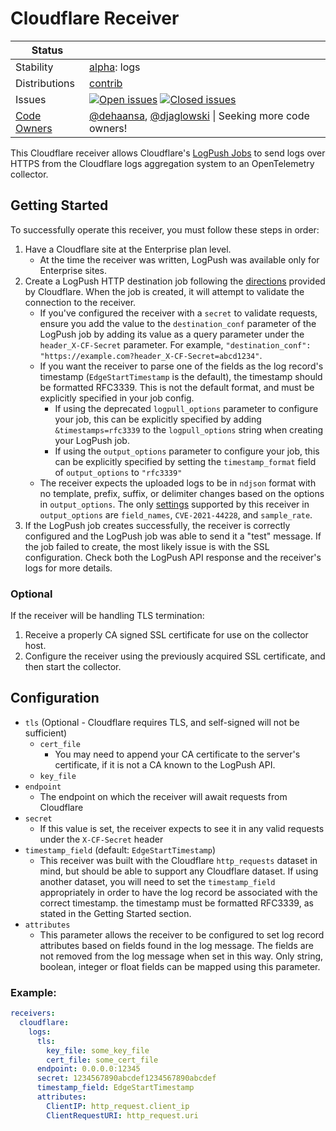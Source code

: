 # Cloudflare Receiver

<!-- status autogenerated section -->
| Status        |           |
| ------------- |-----------|
| Stability     | [alpha]: logs   |
| Distributions | [contrib] |
| Issues        | [![Open issues](https://img.shields.io/github/issues-search/open-telemetry/opentelemetry-collector-contrib?query=is%3Aissue%20is%3Aopen%20label%3Areceiver%2Fcloudflare%20&label=open&color=orange&logo=opentelemetry)](https://github.com/jacktomcat/opentelemetry-collector-contrib/issues?q=is%3Aopen+is%3Aissue+label%3Areceiver%2Fcloudflare) [![Closed issues](https://img.shields.io/github/issues-search/open-telemetry/opentelemetry-collector-contrib?query=is%3Aissue%20is%3Aclosed%20label%3Areceiver%2Fcloudflare%20&label=closed&color=blue&logo=opentelemetry)](https://github.com/jacktomcat/opentelemetry-collector-contrib/issues?q=is%3Aclosed+is%3Aissue+label%3Areceiver%2Fcloudflare) |
| [Code Owners](https://github.com/jacktomcat/opentelemetry-collector-contrib/blob/main/CONTRIBUTING.md#becoming-a-code-owner)    | [@dehaansa](https://www.github.com/dehaansa), [@djaglowski](https://www.github.com/djaglowski) \| Seeking more code owners! |

[alpha]: https://github.com/open-telemetry/opentelemetry-collector#alpha
[contrib]: https://github.com/open-telemetry/opentelemetry-collector-releases/tree/main/distributions/otelcol-contrib
<!-- end autogenerated section -->


This Cloudflare receiver allows Cloudflare's [LogPush Jobs](https://developers.cloudflare.com/logs/logpush/) to send logs over HTTPS from the Cloudflare logs aggregation system to an OpenTelemetry collector.

## Getting Started

To successfully operate this receiver, you must follow these steps in order:
1. Have a Cloudflare site at the Enterprise plan level.
    - At the time the receiver was written, LogPush was available only for Enterprise sites.
1. Create a LogPush HTTP destination job following the [directions](https://developers.cloudflare.com/logs/get-started/enable-destinations/http/) provided by Cloudflare. When the job is created, it will attempt to validate the connection to the receiver.
    - If you've configured the receiver with a `secret` to validate requests, ensure you add the value to the `destination_conf` parameter of the LogPush job by adding its value as a query parameter under the `header_X-CF-Secret` parameter. For example, `"destination_conf": "https://example.com?header_X-CF-Secret=abcd1234"`.
    - If you want the receiver to parse one of the fields as the log record's timestamp (`EdgeStartTimestamp` is the default), the timestamp should be formatted RFC3339. This is not the default format, and must be explicitly specified in your job config.
      - If using the deprecated `logpull_options` parameter to configure your job, this can be explicitly specified by adding `&timestamps=rfc3339` to the `logpull_options` string when creating your LogPush job.
      - If using the `output_options` parameter to configure your job, this can be explicitly specified by setting the `timestamp_format` field of `output_options` to `"rfc3339"`
    - The receiver expects the uploaded logs to be in `ndjson` format with no template, prefix, suffix, or delimiter changes based on the options in `output_options`. The only [settings](https://developers.cloudflare.com/logs/reference/log-output-options/#output-types) supported by this receiver in `output_options` are `field_names`, `CVE-2021-44228`, and `sample_rate`.
1. If the LogPush job creates successfully, the receiver is correctly configured and the LogPush job was able to send it a "test" message. If the job failed to create, the most likely issue is with the SSL configuration. Check both the LogPush API response and the receiver's logs for more details.

### Optional
If the receiver will be handling TLS termination:

1. Receive a properly CA signed SSL certificate for use on the collector host.
1. Configure the receiver using the previously acquired SSL certificate, and then start the collector.

## Configuration

- `tls` (Optional - Cloudflare requires TLS, and self-signed will not be sufficient)
    - `cert_file`
       - You may need to append your CA certificate to the server's certificate, if it is not a CA known to the LogPush API.
    - `key_file`
- `endpoint`
  - The endpoint on which the receiver will await requests from Cloudflare
- `secret`
  - If this value is set, the receiver expects to see it in any valid requests under the `X-CF-Secret` header
- `timestamp_field` (default: `EdgeStartTimestamp`)
  - This receiver was built with the Cloudflare `http_requests` dataset in mind, but should be able to support any Cloudflare dataset. If using another dataset, you will need to set the `timestamp_field` appropriately in order to have the log record be associated with the correct timestamp. the timestamp must be formatted RFC3339, as stated in the Getting Started section.
- `attributes`
  - This parameter allows the receiver to be configured to set log record attributes based on fields found in the log message. The fields are not removed from the log message when set in this way. Only string, boolean, integer or float fields can be mapped using this parameter.


### Example:

```yaml
receivers:
  cloudflare:
    logs:
      tls:
        key_file: some_key_file
        cert_file: some_cert_file
      endpoint: 0.0.0.0:12345
      secret: 1234567890abcdef1234567890abcdef
      timestamp_field: EdgeStartTimestamp
      attributes:
        ClientIP: http_request.client_ip
        ClientRequestURI: http_request.uri
```
